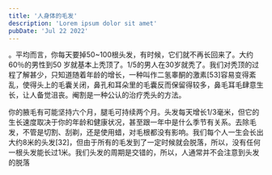 ```yaml
---
title: '人身体的毛发'
description: 'Lorem ipsum dolor sit amet'
pubDate: 'Jul 22 2022'
---
```


。平均而言，你每天要掉50~100根头发，有时候，它们就不再长回来了。大约60％的男性到50 岁就基本上秃顶了。1/5的男人在30岁就秃了。我们对秃顶的过程了解甚少，只知道随着年龄的增长，一种叫作二氢睾酮的激素[53]容易变得紊乱，使得头上的毛囊关闭，鼻孔和耳朵里的毛囊反而保留得较多，鼻毛耳毛肆意生长，让人备觉沮丧。阉割是一种公认的治疗秃头的方法。

你的腋毛有可能坚持六个月，腿毛可持续两个月。头发每天增长1/3毫米，但它的生长速度取决于你的年龄和健康状况，甚至跟一年中是什么季节有关系。去除毛发，不管是切割、刮剃，还是使用蜡，对毛根都没有影响。我们每个人一生会长出大约8米的头发[32]，但由于所有的毛发到了一定时候就会脱落，所以，没有任何一根头发能长过1米。我们头发的周期是交错的，所以，人通常并不会注意到头发的脱落